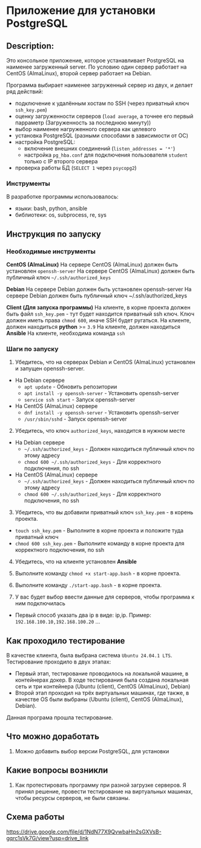# Приложение для установки PostgreSQL

## Description:
Это консольное приложение, которое устанавливает PostgreSQL на наименее загруженный server. По условию один сервер работает на CentOS (AlmaLinux), второй сервер работает на Debian.

Программа выбирает наименее загруженный сервер из двух, и делает ряд действий:
- подключение к удалённым хостам по SSH (через приватный ключ `ssh_key.pem`)
- оценку загруженности серверов (`load average`, а точнее его первый парраметр (Загруженность за последнюю минуту))
- выбор наименее нагруженного сервера как целевого
- установка PostgreSQL (разными способами в зависимости от ОС)
- настройка PostgreSQL:
  - включение внешних соединений (`listen_addresses = '*'`)
  - настройка `pg_hba.conf` для подключения пользователя `student` только с IP второго сервера
- проверка работы БД (`SELECT 1` через `psycopg2`)

### Инструменты
В разработке программы использовалось:
- языки: bash, python, ansible
- библиотеки: os, subprocess, re, sys

## Инструкция по запуску

### Необходимые инструменты

**CentOS (AlmaLinux)**
На сервере CentOS (AlmaLinux) должен быть установлен `openssh-server`
На сервере CentOS (AlmaLinux) должен быть публичный ключ `~/.ssh/authorized_keys`

**Debian**
На сервере Debian должен быть установлен openssh-server
На сервере Debian должен быть публичный ключ ~/.ssh/authorized_keys

**Client (Для запуска программы)**
На клиенте, в корне проекта должен быть файл `ssh_key.pem` - тут будет находится приватный ssh ключ. 
Ключ должен иметь права `chmod 600`, иначе SSH будет ругаться.
На клиенте, должен находиться **python** >= `3.9`
На клиенте, должен находиться **Ansible**
На клиенте, необходима команда `ssh`

### Шаги по запуску

1. Убедитесь, что на серверах Debian и CentOS (AlmaLinux) установлен и запущен openssh-server.
- На Debian сервере
    - `apt update` - Обновить репозитории
    - `apt install -y openssh-server` - Установить openssh-server 
    - `service ssh start` - Запуск openssh-server 
- На CentOS (AlmaLinux) сервере
    - `dnf install -y openssh-server` - Установить openssh-server 
    - `/usr/sbin/sshd` - Запуск openssh-server 

2. Убедитесь, что ключ `authorized_keys`, находится в нужном месте
- На Debian сервере
    - `~/.ssh/authorized_keys` - Должен находиться публичный ключ по этому адресу
    - `chmod 600 ~/.ssh/authorized_keys` - Для корректного подключения, по ssh
- На CentOS (AlmaLinux) сервере
    - `~/.ssh/authorized_keys` - Должен находиться публичный ключ по этому адресу
    - `chmod 600 ~/.ssh/authorized_keys` - Для корректного подключения, по ssh

3. Убедитесь, что вы добавили приватный ключ `ssh_key.pem` - в корень проекта.
- `touch ssh_key.pem` - Выполните в корне проекта и положите туда приватный ключ
- `chmod 600 ssh_key.pem` - Выполните команду в корне проекта для корректного подключения, по ssh

4. Убедитесь, что на клиенте установлен **Ansible**

5. Выполните команду `chmod +x start-app.bash` - в корне проекта.

6. Выполните команду `./start-app.bash` - в корне проекта.

7. У вас будет выбор ввести данные для серверов, чтобы программа к ним подключилась
- Первый способ указать два ip в виде: ip,ip. Пример: `192.168.100.10,192.168.100.20`
...

## Как проходило тестирование
В качестве клиента, была выбрана система `Ubuntu 24.04.1 LTS`.
Тестирование проходило в двух этапах:
- Первый этап, тестирование проводилось на локальной машине, в контейнерах докер. В ходе тестирования была создана локальная сеть и три контейнера (Ubuntu (client), CentOS (AlmaLinux), Debian)
- Второй этап проходил на трёх виртуальных машинах, где также, в качестве OS были выбраны (Ubuntu (client), CentOS (AlmaLinux), Debian).

Данная програма прошла тестирование.

## Что можно доработать
1. Можно добавить выбор версии PostgreSQL, для установки

## Какие вопросы возникли
1. Как протестировать программу при разной загрузке серверов. Я принял решение, провести тестирование на виртуальных машинах, чтобы ресурсы серверов, не были связаны.


## Схема работы
https://drive.google.com/file/d/1NdN77X9QvwbaHn2sGXVsB-gqrc1sVk7G/view?usp=drive_link
